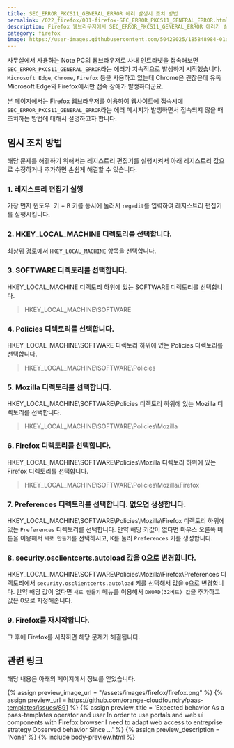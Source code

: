```yaml
---
title: SEC_ERROR_PKCS11_GENERAL_ERROR 에러 발생시 조치 방법
permalink: /022_firefox/001-firefox-SEC_ERROR_PKCS11_GENERAL_ERROR.html
description: Firefox 웹브라우저에서 SEC_ERROR_PKCS11_GENERAL_ERROR 에러가 발생할 경우 조치하는 방법에 대해서 설명합니다.
category: firefox
image: https://user-images.githubusercontent.com/50429025/185848984-01adfb6f-1c44-4de6-8b16-6174ed31d90e.jpg
---
```


사무실에서 사용하는 Note PC의 웹브라우저로 사내 인트라넷을 접속해보면 `SEC_ERROR_PKCS11_GENERAL_ERROR`라는 에러가 지속적으로 발생하기 시작했습니다. `Microsoft Edge`, `Chrome`, `Firefox` 등을 사용하고 있는데 Chrome은 괜찮은데 유독 Microsoft Edge와 Firefox에서만 접속 장애가 발생하더군요. 


본 페이지에서는 Firefox 웹브라우저를 이용하여 웹사이트에 접속시에 `SEC_ERROR_PKCS11_GENERAL_ERROR`라는 에러 메시지가 발생하면서 접속되지 않을 때 조치하는 방법에 대해서 설명하고자 합니다.


임시 조치 방법
---


해당 문제를 해결하기 위해서는 레지스트리 편집기를 실행시켜서 아래 레지스트리 값으로 수정하거나 추가하면 손쉽게 해결할 수 있습니다. 


### 1. 레지스트리 편집기 실행


가장 먼저 <kbd>윈도우 키</kbd> + <kbd>R</kbd> 키를 동시에 눌러서 `regedit`를 입력하여 레지스트리 편집기를 실행시킵니다.


### 2. HKEY_LOCAL_MACHINE 디렉토리를 선택합니다. 


최상위 경로에서 `HKEY_LOCAL_MACHINE` 항목을 선택합니다. 


### 3. SOFTWARE 디렉토리를 선택합니다. 


HKEY_LOCAL_MACHINE 디렉토리 하위에 있는 SOFTWARE 디렉토리를 선택합니다. 

>HKEY_LOCAL_MACHINE\SOFTWARE


### 4. Policies 디렉토리를 선택합니다.


HKEY_LOCAL_MACHINE\SOFTWARE 디렉토리 하위에 있는 Policies 디렉토리를 선택합니다.

>HKEY_LOCAL_MACHINE\SOFTWARE\Policies


### 5. Mozilla 디렉토리를 선택합니다. 


HKEY_LOCAL_MACHINE\SOFTWARE\Policies 디렉토리 하위에 있는 Mozilla 디렉토리를 선택합니다.

>HKEY_LOCAL_MACHINE\SOFTWARE\Policies\Mozilla


### 6. Firefox 디렉토리를 선택합니다. 


HKEY_LOCAL_MACHINE\SOFTWARE\Policies\Mozilla 디렉토리 하위에 있는 Firefox 디렉토리를 선택합니다. 
>HKEY_LOCAL_MACHINE\SOFTWARE\Policies\Mozilla\Firefox


### 7. Preferences 디렉토리를 선택합니다. 없으면 생성합니다. 


HKEY_LOCAL_MACHINE\SOFTWARE\Policies\Mozilla\Firefox 디렉토리 하위에 있는 `Preferences` 디렉토리를 선택합니다. 
만약 해당 키값이 없다면 마우스 오른쪽 버튼을 이용해서 `새로 만들기`를 선택하시고, <kbd>K</kbd>를 눌러 `Preferences` 키를 생성합니다. 


### 8. security.osclientcerts.autoload 값을 0으로 변경합니다. 


HKEY_LOCAL_MACHINE\SOFTWARE\Policies\Mozilla\Firefox\Preferences 디렉토리에서 `security.osclientcerts.autoload` 키를 선택해서 값을 `0`으로 변경합니다. 만약 해당 값이 없다면 `새로 만들기` 메뉴를 이용해서 `DWORD(32비트) 값`을 추가하고 값은 0으로 지정해줍니다. 


### 9. Firefox를 재시작합니다. 


그 후에 Firefox를 시작하면 해당 문제가 해결됩니다. 


관련 링크
---


해당 내용은 아래의 페이지에서 정보를 얻었습니다.


{% assign preview_image_url = "/assets/images/firefox/firefox.png" %}
{% assign preview_url = https://github.com/orange-cloudfoundry/paas-templates/issues/891 %}
{% assign preview_title = 'Expected behavior As a paas-templates operator and user In order to use portals and web ui components with Firefox browser I need to adapt web access to entreprise strategy Observed behavior Since ...' %}
{% assign preview_description = 'None' %}
{% include body-preview.html %}